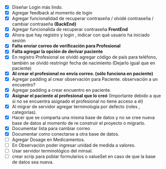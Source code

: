 - [X] Diseñar Login más lindo.
- [X] Agregar feedback al momento de login
- [X] Agregar funcionalidad de recuperar contraseña / olvidé contraseña / cambiar contraseña **(BackEnd)**
- [X] Agregar funcionalida de recuperar contraseña **FrontEnd**
- [X] Ahora que hay registro y login , indicar con qué usuario ha iniciado sesión
- [X] **Falta enviar correo de verificación para Profesional**
- [X] **Falta agregar la opción de derivar paciente**
- [X] En registro Profesional se olvidó agregar código de país para teléfono, también se olvidó restringir fecha de nacimiento (Dejarlo igual que en paciente)
- [X] **Al crear el profesional no envía correo. (sólo funciona en paciente)**
- [X] Agregar padding al crear observación para Paciente.
observación a un encuentro?
- [X] Agregar padding a crear encuentro en paciente.
- [X] **Asignar el paciente al profesional que lo creó** (Importante debido a que si no se encuentra asignado el profesional no tiene acceso a él) 
- [X] Al migrar de servidor agregar terminología por defecto (roles , categorías).
- [X] Hacer que se comparta una misma base de datos y no se cree nueva base de datos al momento de re construir el proyecto o migrarlo.
- [X] Documentar lista para cambiar correo
- [X] Documentar como conectarse a otra base de datos.
- [ ] Agregar Dosage en Medicamentos.
- [ ] En Observación poder ingresar unidad de medida a valores.
- [ ] Usar servidor terminológico del minsal.
- [ ] crear scrip para poblar formularios o valueSet en caso de que la base de datos sea nueva.

